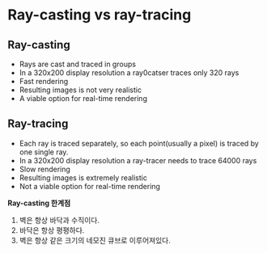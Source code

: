 # Ray-casting vs ray-tracing

## Ray-casting

* Rays are cast and traced in groups
* In a 320x200 display resolution a ray0catser traces only 320 rays
* Fast rendering
* Resulting images is not very realistic
* A viable option for real-time rendering

## Ray-tracing

* Each ray is traced separately, so each point\(usually a pixel\) is traced by one single ray.
* In a 320x200 display resolution a ray-tracer needs to trace 64000 rays
* Slow rendering
* Resulting images is extremely realistic
* Not a viable option for real-time rendering

**Ray-casting 한계점**

1. 벽은 항상 바닥과 수직이다.
2. 바닥은 항상 평평하다.
3. 벽은 항상 같은 크기의 네모진 큐브로 이루어져있다.

